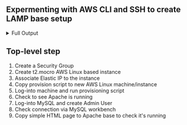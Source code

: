 ## Expermenting with AWS CLI and SSH to create LAMP base setup 

<details>
  <summary>Full Output</summary>

Using the AWS Command lines tools from a bash shell, this assignment will ask you to create a set of bash shell scripts to manage an EC2 instance and create a classic LAMP stack (webserver + database).  All the steps below must use "aws ec2 ..." CLI script commands.

 

01) EC2 Creation:

Use an Amazon Linux AMI, t2.micro instance.

Make sure that it has an Elastic IP address (i.e. a public IP address) and an SSH key pair.

Add a tag called 'Name' and give it a value "LAMP server".

Note the private IP network address of your VPC, you will need this later to allow MySQL to communicate with your web server.

 

02) Configure EC2 Security Group:

Configure the security group to only allow your laptop to have access to the new instance via the Internet.  You can use https://icanhazip.com/ (Links to an external site.) to find out your laptop's public IP address.

You will also need rules to allow the MySQL database to communicate with the web server.

4 Security Group Rules: 

Note: 73.70.211.212 is a placeholder value for your actual laptop public IP address.

          10.0.0.0/8 is a placeholder value for your actual VPC private IP network range.

           0.0.0.0/0 allows the whole Internet to access your web server

Type     Protocol      Port Range       Source

SSH      TCP            22                      73.70.211.212/8

MySQL  TCP            3306                  10.0.0.0/0

HTTP     TCP            80                      0.0.0.0/0

HTTPS   TCP            443                    0.0.0.0/0

 

03) Connect to your new instance:

SSH connect into your new instance using your SSH key.

Note the account name will be "ec2-user".

 

04) Configure Linux Groups and File Permissions:

Run: sudo yum update
Installs and updates to the Amazon Linux Dependencies.


Run: sudo yum install -y httpd24 php70 mysql56-server php70-mysqlnd
Installs Apache 2.4, MySQL Server 5.6, PHP 7.0, and the mysqld-php service.

Run: sudo service http start && sudo chkconfig httpd on
Start Apache and check for errors.

Run: sudo groupadd www
Creates the group www.

Run: sudo usermod -a -G www ec2-user
Sets the file structure for group www and the user.

Log out and log back into the SSH client.

The next 4 commands are here to setup the correct file structure and permissions so that Apache can run all of the files placed in the root directory.

Run: sudo chown -R root:www /var/ww

Run: sudo chmod 2775 /var/www

Run: find /var/www -type d -exec sudo chmod 2775 {} \;

Run: find /var/www -type f -exec sudo chmod 0664 {} \;

Run: sudo nano /etc/php.ini

Press CTRL + W and type filesize and hit enter.
Replace 2M with 8M on the next line.
Press CTRL + X to save the file.
Hit y to confirm.
And hit enter to confirm again.

Run: sudo chkconfig httpd on
Check for errors in Apache’s configuration.

 

05) Check out your new web server:

Enter the the Elastic IP into your browser and see your Amazon Linux AMI Test page.

 

06) Configure MySQL install and Create a Root Account:

Run: mysql -u root -p
Just hit enter for the password since we haven’t configured one yet.


Go into your browser, and type “icanhazip.com” and find out your public IP address so that we can use it in our admin account for an added layer of security.

Create the admin user with full permissions:
    Run: CREATE USER ‘admin’@’___YOUR_IP___’ IDENTIFIED BY ‘___YOUR_PASSWORD___’;
    Run: GRANT ALL ON *.* TO ‘admin’@’___YOUR_IP___’;
    Run: GRANT GRANT OPTION ON *.* TO ‘admin’@’___YOUR_IP___’;
    Now, open your MySQL workbench.
        Click add connection. (The plus next to MySQL connections)
        Enter the Elastic IP as the host name.
        Enter ‘admin’ as the user.
        And click “Store in Vault” and enter the password you just assigned to the admin user.
        Test your connection, if successful, continue to the next command.
    Run: FLUSH PRIVILEGES;
        Only run this command AFTER confirming you can login with the new root account.
    Run: sudo chkconfig mysqld on
        Check for errors in the MySQL service configuration
    Now head back to the MySQL workbench, and click on “Users” in the Management tab on the left hand side of the screen.
    Delete all other users other than the admin account we created to ensure the best security practices for your new database configuration.

 

07) Summary:

If you made it all the way through, congratulations! You just made your first LAMP Stack. You successfully created an instance with Amazon Linux, installed a MySQL Server, PHP and Apache HTTP Software, as well as configured a root MySQL account.

You can place your web-app files or raw HTML in the /var/www/html/ folder in your instance’s directory to view them like any other website. Just enter the Elastic IP in your browser and navigate to the folders or file you uploaded.

 
</details>

## Top-level step 

1. Create a Security Group
2. Create t2.mocro AWS Linux based instance 
3. Associate Elastic IP to the instance 
4. Copy provision script to new AWS Linux machine/instance 
5. Log-into machine and run provisioning script 
6. Check to see Apache is running 
7. Log-into MySQL and create Admin User 
8. Check connection via MySQL workbench
9. Copy simple HTML page to Apache base to check it's running 

